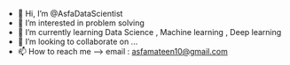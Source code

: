- 👋 Hi, I’m @AsfaDataScientist
- 👀 I’m interested in problem solving 
- 🌱 I’m currently learning  Data Science , Machine learning , Deep learning
- 💞️ I’m looking to collaborate on ...
- 📫 How to reach me --> email : asfamateen10@gmail.com

<!---
AsfaEngg/AsfaEngg is a ✨ special ✨ repository because its `README.md` (this file) appears on your GitHub profile.
You can click the Preview link to take a look at your changes.
--->
